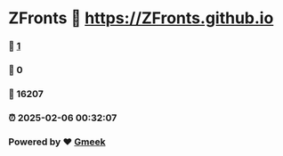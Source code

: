 # ZFronts :link: https://ZFronts.github.io 
### :page_facing_up: [1](https://ZFronts.github.io/tag.html) 
### :speech_balloon: 0 
### :hibiscus: 16207 
### :alarm_clock: 2025-02-06 00:32:07 
### Powered by :heart: [Gmeek](https://github.com/Meekdai/Gmeek)
